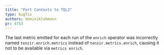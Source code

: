 ```yaml
---
title: "Port Contexts to TQL2"
type: bugfix
authors: dominiklohmann
pr: 4753
---
```


The last metric emitted for each run of the `enrich` operator was incorrectly
named `tenzir.enrich.metrics` instead of `tenzir.metrics.enrich`, causing it not
to be available via `metrics enrich`.
